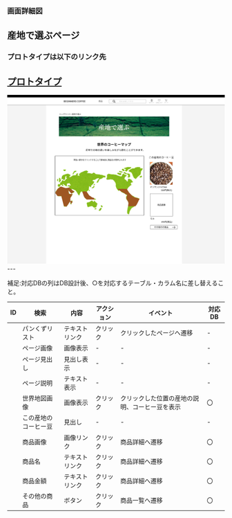 ### 画面詳細図
## 産地で選ぶページ
### プロトタイプは以下のリンク先
[プロトタイプ](https://www.figma.com/file/Oa2XrfbS2Hee9dSI9acZXo/coffee?node-id=0%3A1)
---
<img src="./img/産地で選ぶページ.png" width="800">
---

補足:対応DBの列はDB設計後、○を対応するテーブル・カラム名に差し替えること。

| ID | 検索 | 内容 | アクション | イベント | 対応DB |
|----|-----|-----|---------|--------|-------|
||パンくずリスト|テキストリンク|クリック|クリックしたページへ遷移|-|
||ページ画像|画像表示|-|-|-|
||ページ見出し|見出し表示|-|-|-|
||ページ説明|テキスト表示|-|-|-|
||世界地図画像|画像表示|クリック|クリックした位置の産地の説明、コーヒー豆を表示|〇|
||この産地のコーヒー豆|見出し|-|-|-|
||商品画像|画像リンク|クリック|商品詳細へ遷移|〇|
||商品名|テキストリンク|クリック|商品詳細へ遷移|〇|
||商品金額|テキストリンク|クリック|商品詳細へ遷移|〇|
||その他の商品|ボタン|クリック|商品一覧へ遷移|〇|

